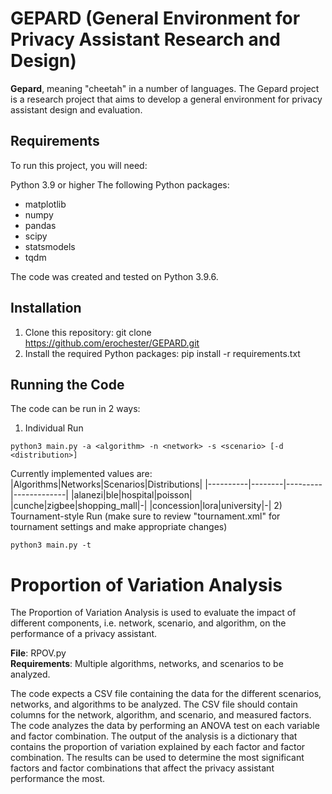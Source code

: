 # GEPARD (General Environment for Privacy Assistant Research and Design)

**Gepard**, meaning "cheetah" in a number of languages. The Gepard project is a research project that aims to develop a general environment for privacy assistant design and evaluation.

## Requirements

To run this project, you will need:

Python 3.9 or higher
The following Python packages:
 * matplotlib
 * numpy
 * pandas
 * scipy
 * statsmodels
 * tqdm

The code was created and tested on Python 3.9.6.

## Installation

1) Clone this repository: git clone https://github.com/erochester/GEPARD.git
2) Install the required Python packages: pip install -r requirements.txt

## Running the Code

The code can be run in 2 ways:
1) Individual Run
```
python3 main.py -a <algorithm> -n <network> -s <scenario> [-d <distribution>]
```
Currently implemented values are:
|Algorithms|Networks|Scenarios|Distributions|
|----------|--------|---------|-------------|
|alanezi|ble|hospital|poisson|
|cunche|zigbee|shopping_mall|-|
|concession|lora|university|-|
2) Tournament-style Run (make sure to review "tournament.xml" for tournament settings and make appropriate changes)
```
python3 main.py -t
```

# Proportion of Variation Analysis

The Proportion of Variation Analysis is used to evaluate the impact of different components, i.e. network, scenario, and algorithm, on the performance of a privacy assistant. 

**File**: RPOV.py\
**Requirements**: Multiple algorithms, networks, and scenarios to be analyzed.

The code expects a CSV file containing the data for the different scenarios, networks, and algorithms to be analyzed. The CSV file should contain columns for the network, algorithm, and scenario, and measured factors. The code analyzes the data by performing an ANOVA test on each variable and factor combination. The output of the analysis is a dictionary that contains the proportion of variation explained by each factor and factor combination. The results can be used to determine the most significant factors and factor combinations that affect the privacy assistant performance the most.
